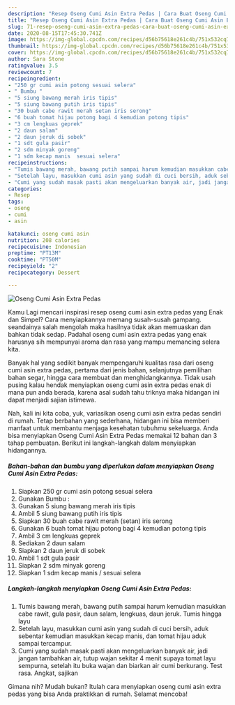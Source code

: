 ```yaml
---
description: "Resep Oseng Cumi Asin Extra Pedas | Cara Buat Oseng Cumi Asin Extra Pedas Yang Menggugah Selera"
title: "Resep Oseng Cumi Asin Extra Pedas | Cara Buat Oseng Cumi Asin Extra Pedas Yang Menggugah Selera"
slug: 71-resep-oseng-cumi-asin-extra-pedas-cara-buat-oseng-cumi-asin-extra-pedas-yang-menggugah-selera
date: 2020-08-15T17:45:30.741Z
image: https://img-global.cpcdn.com/recipes/d56b75618e261c4b/751x532cq70/oseng-cumi-asin-extra-pedas-foto-resep-utama.jpg
thumbnail: https://img-global.cpcdn.com/recipes/d56b75618e261c4b/751x532cq70/oseng-cumi-asin-extra-pedas-foto-resep-utama.jpg
cover: https://img-global.cpcdn.com/recipes/d56b75618e261c4b/751x532cq70/oseng-cumi-asin-extra-pedas-foto-resep-utama.jpg
author: Sara Stone
ratingvalue: 3.5
reviewcount: 7
recipeingredient:
- "250 gr cumi asin potong sesuai selera"
- " Bumbu "
- "5 siung bawang merah iris tipis"
- "5 siung bawang putih iris tipis"
- "30 buah cabe rawit merah setan iris serong"
- "6 buah tomat hijau potong bagi 4 kemudian potong tipis"
- "3 cm lengkuas geprek"
- "2 daun salam"
- "2 daun jeruk di sobek"
- "1 sdt gula pasir"
- "2 sdm minyak goreng"
- "1 sdm kecap manis  sesuai selera"
recipeinstructions:
- "Tumis bawang merah, bawang putih sampai harum kemudian masukkan cabe rawit, gula pasir, daun salam, lengkuas, daun jeruk. Tumis hingga layu"
- "Setelah layu, masukkan cumi asin yang sudah di cuci bersih, aduk sebentar kemudian masukkan kecap manis, dan tomat hijau aduk sampai tercampur."
- "Cumi yang sudah masak pasti akan mengeluarkan banyak air, jadi jangan tambahkan air, tutup wajan sekitar 4 menit supaya tomat layu sempurna, setelah itu buka wajan dan biarkan air cumi berkurang. Test rasa. Angkat, sajikan"
categories:
- Resep
tags:
- oseng
- cumi
- asin

katakunci: oseng cumi asin 
nutrition: 208 calories
recipecuisine: Indonesian
preptime: "PT13M"
cooktime: "PT50M"
recipeyield: "2"
recipecategory: Dessert

---
```



![Oseng Cumi Asin Extra Pedas](https://img-global.cpcdn.com/recipes/d56b75618e261c4b/751x532cq70/oseng-cumi-asin-extra-pedas-foto-resep-utama.jpg)

Kamu Lagi mencari inspirasi resep oseng cumi asin extra pedas yang Enak dan Simpel? Cara menyiapkannya memang susah-susah gampang. seandainya salah mengolah maka hasilnya tidak akan memuaskan dan bahkan tidak sedap. Padahal oseng cumi asin extra pedas yang enak harusnya sih mempunyai aroma dan rasa yang mampu memancing selera kita.

Banyak hal yang sedikit banyak mempengaruhi kualitas rasa dari oseng cumi asin extra pedas, pertama dari jenis bahan, selanjutnya pemilihan bahan segar, hingga cara membuat dan menghidangkannya. Tidak usah pusing kalau hendak menyiapkan oseng cumi asin extra pedas enak di mana pun anda berada, karena asal sudah tahu triknya maka hidangan ini dapat menjadi sajian istimewa.




Nah, kali ini kita coba, yuk, variasikan oseng cumi asin extra pedas sendiri di rumah. Tetap berbahan yang sederhana, hidangan ini bisa memberi manfaat untuk membantu menjaga kesehatan tubuhmu sekeluarga. Anda bisa menyiapkan Oseng Cumi Asin Extra Pedas memakai 12 bahan dan 3 tahap pembuatan. Berikut ini langkah-langkah dalam menyiapkan hidangannya.

<!--inarticleads1-->

##### Bahan-bahan dan bumbu yang diperlukan dalam menyiapkan Oseng Cumi Asin Extra Pedas:

1. Siapkan 250 gr cumi asin potong sesuai selera
1. Gunakan  Bumbu :
1. Gunakan 5 siung bawang merah iris tipis
1. Ambil 5 siung bawang putih iris tipis
1. Siapkan 30 buah cabe rawit merah (setan) iris serong
1. Gunakan 6 buah tomat hijau potong bagi 4 kemudian potong tipis
1. Ambil 3 cm lengkuas geprek
1. Sediakan 2 daun salam
1. Siapkan 2 daun jeruk di sobek
1. Ambil 1 sdt gula pasir
1. Siapkan 2 sdm minyak goreng
1. Siapkan 1 sdm kecap manis / sesuai selera




<!--inarticleads2-->

##### Langkah-langkah menyiapkan Oseng Cumi Asin Extra Pedas:

1. Tumis bawang merah, bawang putih sampai harum kemudian masukkan cabe rawit, gula pasir, daun salam, lengkuas, daun jeruk. Tumis hingga layu
1. Setelah layu, masukkan cumi asin yang sudah di cuci bersih, aduk sebentar kemudian masukkan kecap manis, dan tomat hijau aduk sampai tercampur.
1. Cumi yang sudah masak pasti akan mengeluarkan banyak air, jadi jangan tambahkan air, tutup wajan sekitar 4 menit supaya tomat layu sempurna, setelah itu buka wajan dan biarkan air cumi berkurang. Test rasa. Angkat, sajikan




Gimana nih? Mudah bukan? Itulah cara menyiapkan oseng cumi asin extra pedas yang bisa Anda praktikkan di rumah. Selamat mencoba!
